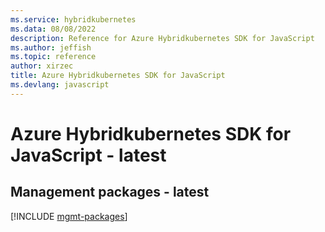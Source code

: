 ```yaml
---
ms.service: hybridkubernetes
ms.data: 08/08/2022
description: Reference for Azure Hybridkubernetes SDK for JavaScript
ms.author: jeffish
ms.topic: reference
author: xirzec
title: Azure Hybridkubernetes SDK for JavaScript
ms.devlang: javascript
---
```

# Azure Hybridkubernetes SDK for JavaScript - latest

## Management packages - latest
[!INCLUDE [mgmt-packages](hybridkubernetes-mgmt-index.md)]